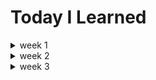 # Today I Learned

<details>
<summary>week 1</summary>
  <table>
    <th>Day</th><th>Content</th><th>Keyword</th><th>Why?</th><th>Trace</th>
    <tr>
      <td>2022.02.05</td>
      <td>문제 정의</td>
      <td>프로젝트 틀 잡기</td>
      <td>정리 및 문서화</td>
      <td></td>
    </tr>
    <tr>
      <td>2022.02.06</td>
      <td>채팅 서버 구현 방식 공부</td>
      <td>SSE, WebsSocket</td>
      <td>채팅 서버 구현을 위한 방법 찾기</td>
      <td></td>
    </tr>
    <tr>
      <td>2022.02.07</td>
      <td>SSE로 구현</td>
      <td>WebFlux, SSE</td>
      <td>SSE vs WebSocket 비교</td>
      <td>
        <a target='_blank' href="https://github.com/Pawer0223/study_codes/tree/main/flux_example">link1</a>, 
        <a target='_blank' href="https://github.com/Pawer0223/study_codes/tree/main/simple_webflux">link2</a>, 
        <a target='_blank' href="https://github.com/Pawer0223/study_codes/tree/main/using_reactive_streams">link3</a>
      </td>
    </tr>
    <tr>
      <td>2022.02.08</td>
      <td>WebSocket 구현</td>
      <td>WebSocket, sockJS, Stomp</td>
      <td>SSE vs WebSocket 비교</td>
      <td>
        <a target='_blank' href="https://github.com/Pawer0223/study_codes/tree/main/websocket_practice">link1</a>
      </td>
    </tr>
    <tr>
      <td>2022.02.09</td>
      <td>Reactive Programming 공부하기</td>
      <td>Iterable, Observable, Observer, Reactive Streams, Subscription</td>
      <td>webflux 적용 시 기본개념의 부족함을 느낌</td>
      <td>
        <a target='_blank' href="https://github.com/Pawer0223/study_codes/tree/main/reactive_programming">link1</a>
      </td>
    </tr>
    <tr>
      <td>2022.02.10</td>
      <td>Reactive Programming 공부하기(2)</td>
      <td>Operator</td>
      <td>webflux 이해하기</td>
      <td>
        <a target='_blank' href="https://github.com/Pawer0223/study_codes/blob/main/reactive_programming/readme.md#operators">link1</a>
      </td>
    </tr>
    <tr>
      <td>2022.02.11</td>
      <td>Reactive Programming 공부하기(3)</td>
      <td>Scheduler, ... </td>
      <td>webflux 이해하기</td>
      <td>
        <a target='_blank' href="https://github.com/Pawer0223/study_codes/blob/main/reactive_programming/readme.md#operators">link1</a>
      </td>
    </tr>
    <tr>
      <td>2022.02.12</td>
      <td>Chating Server Architecture</td>
      <td>Asynchronus, WorkThread, DefeeredResult Queue, Emitter</td>
      <td>
        <li>아, 근데 사실 왜 비동기로 처리하는게 좋은건지.. 제대로 이해를 못하고 있다..</li>
        <li>Netty를 사용하려는 이유: 네트워크에 대한 처리는 서버에 최대한 맡기고, 최대한 비즈니스로직에 집중하자.</li>
      </td>
      <td>
        <a target='_blank' href="https://github.com/Pawer0223/han_demand/blob/main/record/Netty%26Tomcat.md">link1</a>
      </td>
    </tr>
    <tr>
      <td>2022.02.13</td>
      <td>Reactive Programming 공부하기</td>
      <td>CompletableFuture, ... </td>
      <td>
        다시 webflux 이해하기
      </td>
      <td>
        <a target='_blank' href="https://github.com/Pawer0223/study_codes/blob/main/reactive_programming/record/WebFlux.md">link1</a>
      </td>
    </tr>
  </table>
</details>

<details>
<summary>week 2</summary>
  <table>
    <th>Day</th><th>Content</th><th>Keyword</th><th>Why?</th><th>Trace</th>
    <tr>
      <td>2022.02.14</td>
      <td>MongoDB 걷어내기</td>
      <td></td>
      <td>비동기 DB 사용 -> 컬렉션 사용으로 변경하기</td>
      <td></td>
    </tr>
    <tr>
      <td>2022.02.15</td>
      <td>MongoDB 걷어내기</td>
      <td>tailable</td>
      <td>비동기 DB 사용 -> 컬렉션 사용으로 변경하기</td>
      <td><a target='_blank' href="https://github.com/Pawer0223/han_demand/tree/main/record/RemoveMongo.md">link1</a></td>
    </tr>
    <tr>
      <td>2022.02.16</td>
      <td>먼저 Security관련 코드적용시켜놓고 시작하기</td>
      <td>spring security</td>
      <td>외부 시스템 or 직접 적용 ?</td>
      <td><a target='_blank' href=""></a></td>
    </tr>
    <tr>
      <td>2022.02.17</td>
      <td>기본 코드 틀 잡아놓기.</td>
      <td></td>
      <td>security 직접 적용 - 일단 만들어놓자.</td>
      <td><a target='_blank' href=""></a></td>
    </tr>
    <tr>
      <td>2022.02.18</td>
      <td>security 적용 도메인 분석</td>
      <td></td>
      <td>security 적용 - 코드분석 및 간단 정리하기</li>
      </td>
      <td><a target='_blank' href="https://github.com/Pawer0223/han_demand/tree/main/user_service"></a></td>
    </tr>
    <tr>
      <td>2022.02.21</td>
      <td>
        <li>MSA 구축</li>
        <li>Security Filter를 API Gateway로 변경하기.</li>
      </td>
      <td>Discovery-Server, API-Gateway</td>
      <td>
        <li>채팅 서버 어플리케이션의 아키텍처를 따로 구축하고 싶었기 때문에.</li>
        <li>API-Gateway: 인증 및 인가에 대한 부분을 공통으로 필터링하고, 각 MSA를 호출</li>
        <li>Discovery-Server: 각 MSA의 정보를 등록하고, API-Gateway에서 Discovery</li>
      </td>
      <td><a target='_blank' href=""></a></td>
    </tr>
    <tr>
      <td>2022.02.22 ~ 02.27</td>
      <td>
        코딩테스트, 면접, 과제전형
      </td>
      <td></td>
      <td>
        진도를 못나감
      </td>
      <td><a target='_blank' href=""></a></td>
    </tr>
  </table>
</details>

<details>
<summary>week 3</summary>
  <table>
    <th>Day</th><th>Content</th><th>Keyword</th><th>Why?</th><th>conclusion</th><th>Trace</th>
    <tr>
      <td>2022.02.28</td>
      <td>Filter 고민</td>
      <td>filter</td>
      <td>로그인 정보 필터링을 apigateway에서, But 에러결과를 공통으로 어떻게 처리할 수 있지..</td>
      <td></td>
      <td><a href=""></a></td>
    </tr>
    <tr>
      <td>2022.03.01</td>
      <td>Filter 고민</td>
      <td>filter</td>
      <td>인증 처리에 대한 에러페이지까지 깔끔하게 구현하고 싶다.</td>
      <td>
        <li>GW에서 redirect나 직접 error페이지를 반환하려 시도했지만.. GW에서 너무 많은 책임을 지는것은 좋지않다.</li>
        <li>따라서 인증을 처리하는 서비스를 새롭게 구현할 예정.</li>
        <li>즉, GW에서 검증이 필요한 요청은 Authentication-Service로 redirect한다.</li>
        <li><a href="https://cloud.spring.io/spring-cloud-gateway/reference/html/#the-redirectto-gatewayfilter-factory">참조하자</a></li>
        <li>취소, JSON응답으로 보내는 방법찾았다. reject된 경우 클라이언트에서 제어하도록 하는게 좋을듯..</li>
      </td>
      <td><a href=""></a></td>
    </tr>
    <tr>
      <td>2022.03.02</td>
      <td>Security 개념다시 잡기</td>
      <td>SpringSecurity</td>
      <td>Security JWT발급 코드만 간단히 가져다 쓸려했는데.. 뭐하나 고칠려해도 손을못대겠다..</td>
      <td>
        <li>기존 보안검증 코드 지우고, 다시 짜자.</li>
        <li>Security 강의빨리듣자..</li>
      </td>
      <td><a href=""></a></td>
    </tr>
  </table>
</details>
